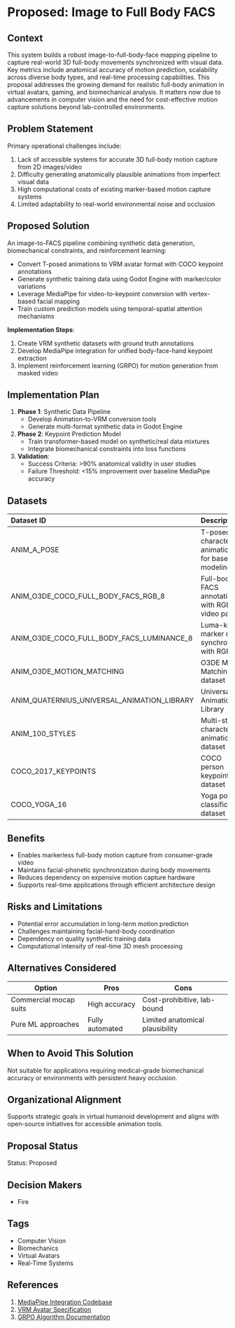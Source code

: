 # Proposed: Image to Full Body FACS

## Context

This system builds a robust image-to-full-body-face mapping pipeline to capture real-world 3D full-body movements synchronized with visual data. Key metrics include anatomical accuracy of motion prediction, scalability across diverse body types, and real-time processing capabilities. This proposal addresses the growing demand for realistic full-body animation in virtual avatars, gaming, and biomechanical analysis. It matters now due to advancements in computer vision and the need for cost-effective motion capture solutions beyond lab-controlled environments.

## Problem Statement

Primary operational challenges include:

1. Lack of accessible systems for accurate 3D full-body motion capture from 2D images/video
2. Difficulty generating anatomically plausible animations from imperfect visual data
3. High computational costs of existing marker-based motion capture systems
4. Limited adaptability to real-world environmental noise and occlusion

## Proposed Solution

An image-to-FACS pipeline combining synthetic data generation, biomechanical constraints, and reinforcement learning:

- Convert T-posed animations to VRM avatar format with COCO keypoint annotations
- Generate synthetic training data using Godot Engine with marker/color variations
- Leverage MediaPipe for video-to-keypoint conversion with vertex-based facial mapping
- Train custom prediction models using temporal-spatial attention mechanisms

**Implementation Steps**:

1. Create VRM synthetic datasets with ground truth annotations
2. Develop MediaPipe integration for unified body-face-hand keypoint extraction
3. Implement reinforcement learning (GRPO) for motion generation from masked video

## Implementation Plan

1. **Phase 1**: Synthetic Data Pipeline
   - Develop Animation-to-VRM conversion tools
   - Generate multi-format synthetic data in Godot Engine
2. **Phase 2**: Keypoint Prediction Model
   - Train transformer-based model on synthetic/real data mixtures
   - Integrate biomechanical constraints into loss functions
3. **Validation**:
   - Success Criteria: >90% anatomical validity in user studies
   - Failure Threshold: <15% improvement over baseline MediaPipe accuracy

## Datasets

| Dataset ID                                  | Description                                        | URI                                                                     | License     |
| :------------------------------------------ | :------------------------------------------------- | :---------------------------------------------------------------------- | :---------- |
| ANIM_A_POSE                                 | T-posed character animations for baseline modeling | N/A                                                                     | Proprietary |
| ANIM_O3DE_COCO_FULL_BODY_FACS_RGB_8         | Full-body FACS annotations with RGB video pairs    | N/A                                                                     | Apache 2.0  |
| ANIM_O3DE_COCO_FULL_BODY_FACS_LUMINANCE_8   | Luma-key marker data synchronized with RGB         | N/A                                                                     | Apache 2.0  |
| ANIM_O3DE_MOTION_MATCHING                   | O3DE Motion Matching dataset                       | [GitHub](https://github.com/o3de/o3de-motion-matching)                  | Apache 2.0  |
| ANIM_QUATERNIUS_UNIVERSAL_ANIMATION_LIBRARY | Universal Animation Library                        | N/A                                                                     | CC0 1.0     |
| ANIM_100_STYLES                             | Multi-style character animation dataset            | N/A                                                                     | Proprietary |
| COCO_2017_KEYPOINTS                         | COCO person keypoints dataset                      | [Kaggle](https://www.kaggle.com/datasets/asad11914/coco-2017-keypoints) | CC BY 4.0   |
| COCO_YOGA_16                                | Yoga pose classification dataset                   | [Kaggle](https://www.kaggle.com/datasets/mohiuddin2531/yoga-16/data)    | MIT         |

## Benefits

- Enables markerless full-body motion capture from consumer-grade video
- Maintains facial-phonetic synchronization during body movements
- Reduces dependency on expensive motion capture hardware
- Supports real-time applications through efficient architecture design

## Risks and Limitations

- Potential error accumulation in long-term motion prediction
- Challenges maintaining facial-hand-body coordination
- Dependency on quality synthetic training data
- Computational intensity of real-time 3D mesh processing

## Alternatives Considered

| Option                 | Pros            | Cons                            |
| ---------------------- | --------------- | ------------------------------- |
| Commercial mocap suits | High accuracy   | Cost-prohibitive, lab-bound     |
| Pure ML approaches     | Fully automated | Limited anatomical plausibility |

## When to Avoid This Solution

Not suitable for applications requiring medical-grade biomechanical accuracy or environments with persistent heavy occlusion.

## Organizational Alignment

Supports strategic goals in virtual humanoid development and aligns with open-source initiatives for accessible animation tools.

## Proposal Status

Status: Proposed <!-- Options: Draft | Proposed | Rejected | Accepted | Deprecated | Superseded by [Link/Reference] -->

## Decision Makers

- Fire

## Tags

- Computer Vision
- Biomechanics
- Virtual Avatars
- Real-Time Systems

## References

1. [MediaPipe Integration Codebase](https://github.com/V-Sekai/mediapipe)
2. [VRM Avatar Specification](https://vrm.dev/en/)
3. [GRPO Algorithm Documentation](https://github.com/roboflow/maestro/issues/194)
